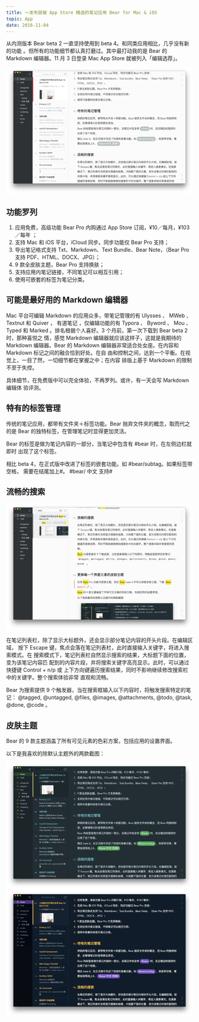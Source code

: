 ```yaml
---
title: 一发布就被 App Store 精选的笔记应用 Bear for Mac & iOS
topic: App
date: 2016-11-04
---
```


  从内测版本 Bear beta 2 一直坚持使用到 beta 4。和同类应用相比，几乎没有新的功能
  。但所有的功能细节都认真打磨过。其中最打动我的是 Bear 的 Markdown 编辑器。11 月
  3 日登录 Mac App Store 就被列入「编辑选荐」。

  ![Bear 主界面](./bear-editor-ui.png)

## 功能罗列

  1. 应用免费，高级功能 Bear Pro 内购通过 App Store 订阅，¥10／每月，¥103／每年
     ；
  2. 支持 Mac 和 iOS 平台，iCloud 同步。同步功能仅 Bear Pro 支持；
  3. 导出笔记格式支持 Txt、Markdown、Text Bundle、Bear Note，（Bear Pro 支持
     PDF、HTML、DOCX、JPG）；
  4. 9 款全皮肤主题，Bear Pro 支持换肤；
  5. 支持应用内笔记链接，不同笔记可以相互引用；
  6. 使用可嵌套的标签为笔记分类。

## 可能是最好用的 Markdown 编辑器

  Mac 平台可编辑 Markdown 的应用众多，带笔记管理的有 Ulysses 、 MWeb 、 Textnut
  和 Quiver ， 有道笔记 ，仅编辑功能的有 Typora 、 Byword 、 Mou 、 Typed 和
  Marked 。排名根据个人喜好。3 个月前，第一次下载到 Bear beta 2 时，那种喜悦之
  情，感觉 Markdown 编辑器就应该这样子，这就是我期待的 Markdown 编辑器。Bear 的
  Markdown 编辑器非常适合处女座。在内容和 Markdown 标记之间的融合恰到好处。在自
  由和控制之间，达到一个平衡。在视觉上，一目了然，一切细节都在掌握之中；在内容
  排版上基于 Markdown 的限制不至于失控。

  具体细节，在免费版中可以完全体验，不再罗列。或许，有一天会写 Markdown 编辑体
  验评测。

## 特有的标签管理

  传统的笔记应用，都带有文件夹＋标签功能。Bear 抛弃文件夹的概念，取而代之的是
  Bear 的独特标签，在管理笔记时显得更加灵活。

  Bear 的标签是做为笔记内容的一部分，当笔记中包含有 #bear 时，在左侧边栏就即时
  出现了这个标签。

  相比 beta 4，在正式版中改进了标签的嵌套功能。如 #bear/subtag。如果标签带空格，
  需要在结尾加上#。 #bear/ 中文 支持#

## 流畅的搜索

  ![搜索界面](./bear-search.png)

  在笔记列表栏，除了显示大标题外，还会显示部分笔记内容的开头片段。在编辑区域，
  按下 Escape 键，焦点会落在笔记列表栏，此时直接输入关键字，将进入搜索模式。在
  搜索模式下，笔记列表栏自然显示搜索的结果，大标题下面的位置，变为该笔记内容匹
  配到的内容片段，并将搜索关键字高亮显示。此时，可以通过快捷键 Control + n/p 或
  上下方向键遍历搜索结果，同时不影响继续修改搜索栏中的关键字。整个搜索体验非常
  直观和流畅。

  Bear 为搜索提供 9 个触发器，当在搜索框输入以下内容时，将触发搜索特定的笔记：
  @tagged, @untagged, @files, @images, @attachments, @todo, @task, @done, @code
  。

## 皮肤主题

  Bear 的 9 款主题涵盖了所有可见元素的色彩方案，包括应用的设置界面。

  以下是我喜欢的除默认主题外的两款截图：

  ![](./theme-01.png)
  ![](./theme-02.png)
